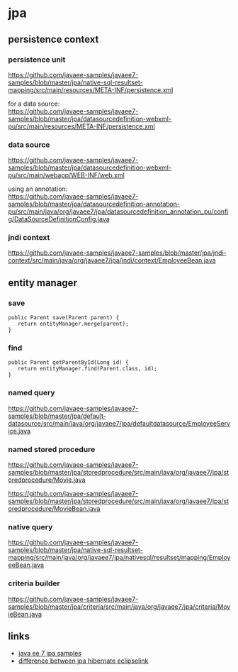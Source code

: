 
# jpa

## persistence context

### persistence unit

https://github.com/javaee-samples/javaee7-samples/blob/master/jpa/native-sql-resultset-mapping/src/main/resources/META-INF/persistence.xml

for a data source:  
https://github.com/javaee-samples/javaee7-samples/blob/master/jpa/datasourcedefinition-webxml-pu/src/main/resources/META-INF/persistence.xml


### data source

https://github.com/javaee-samples/javaee7-samples/blob/master/jpa/datasourcedefinition-webxml-pu/src/main/webapp/WEB-INF/web.xml

using an annotation:  
https://github.com/javaee-samples/javaee7-samples/blob/master/jpa/datasourcedefinition-annotation-pu/src/main/java/org/javaee7/jpa/datasourcedefinition_annotation_pu/config/DataSourceDefinitionConfig.java


### jndi context

https://github.com/javaee-samples/javaee7-samples/blob/master/jpa/jndi-context/src/main/java/org/javaee7/jpa/jndi/context/EmployeeBean.java


## entity manager

### save

```
public Parent save(Parent parent) {
   return entityManager.merge(parent);
}
```

### find

```
public Parent getParentById(Long id) {
   return entityManager.find(Parent.class, id);
}
```


### named query

https://github.com/javaee-samples/javaee7-samples/blob/master/jpa/default-datasource/src/main/java/org/javaee7/jpa/defaultdatasource/EmployeeService.java


### named stored procedure

https://github.com/javaee-samples/javaee7-samples/blob/master/jpa/storedprocedure/src/main/java/org/javaee7/jpa/storedprocedure/Movie.java

https://github.com/javaee-samples/javaee7-samples/blob/master/jpa/storedprocedure/src/main/java/org/javaee7/jpa/storedprocedure/MovieBean.java


### native query

https://github.com/javaee-samples/javaee7-samples/blob/master/jpa/native-sql-resultset-mapping/src/main/java/org/javaee7/jpa/nativesql/resultset/mapping/EmployeeBean.java


### criteria builder

https://github.com/javaee-samples/javaee7-samples/blob/master/jpa/criteria/src/main/java/org/javaee7/jpa/criteria/MovieBean.java



## links
* [java ee 7 jpa samples](https://github.com/javaee-samples/javaee7-samples/tree/master/jpa)
* [difference between jpa hibernate eclipselink](https://www.thoughts-on-java.org/difference-jpa-hibernate-eclipselink/)


